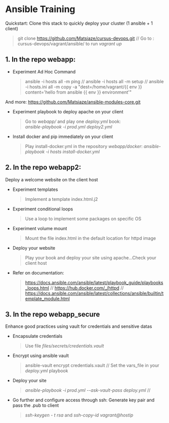 # Ansible Training
Quickstart: Clone this stack to quickly deploy your cluster (1 ansible + 1 client) 
  > git clone https://github.com/Matsiaze/cursus-devops.git
  >  // Go to : cursus-devops/vagrant/ansible/ to run *vagrant up*

## 1. In the repo **webapp**:
- Experiment Ad Hoc Command
  > ansible -i hosts all -m ping
  > // ansible -i hosts all -m setup
  > // ansible -i hosts.ini all -m copy -a "dest=/home/vagrant/{{ env }} content='hello from ansible {{ env }} environment'"

And more: https://github.com/Matsiaze/ansible-modules-core.git

- Experiment playbook to deploy apache on your client
  > Go to *webapp/* and play one *deploy.yml* book:  
  > *ansible-playbook -i prod.yml deploy2.yml*

- Install docker and pip immediately on your client
  > Play install-docker.yml in the repository *webapp/docker*: 
  > *ansible-playbook -i hosts install-docker.yml*

## 2. In the repo **webapp2**:

Deploy a welcome website on the client host
- Experiment templates
  > Implement a template index.html.j2
- Experiment conditional loops
  > Use a loop to implement some packages on specific OS
- Experiment volume mount
  > Mount the file index.html in the default location for httpd image
- Deploy your website
  > Play your book and deploy your site using apache...Check your client host
- Refer on documentation:
  > https://docs.ansible.com/ansible/latest/playbook_guide/playbooks_loops.html // https://hub.docker.com/_/httpd // https://docs.ansible.com/ansible/latest/collections/ansible/builtin/template_module.html

## 3. In the repo **webapp_secure**

Enhance good practices using vault for credentials and sensitive datas

- Encapsulate credentials
  > Use file *files/secrets/credentials.vault*
- Encrypt using ansible vault
  > ansible-vault encrypt credentials.vault //
  > Set the vars_file in your *deploy.yml* playbook
- Deploy your site
  >  *ansible-playbook -i prod.yml --ask-vault-pass deploy.yml* //
- Go further and configure access through ssh: Generate key pair and pass the .pub to client
  > *ssh-keygen - t rsa*  and *ssh-copy-id vagrant@hostip*
